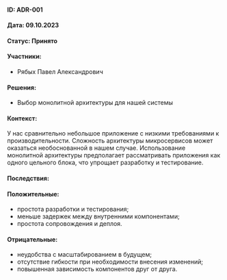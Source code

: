 #### ID: ADR-001

#### Дата: 09.10.2023

#### Статус: Принято

#### Участники:

* Рябых Павел Александрович

#### Решения:

* Выбор монолитной архитектуры для нашей системы

#### Контекст:
У нас сравнительно небольшое приложение с низкими требованиями к производительности. Сложность архитектуры микросервисов может оказаться необоснованной в нашем случае.
Использование монолитной архитектуры предполагает рассматривать приложения как одного цельного блока, что упрощает разработку и тестирование.

#### Последствия:

#### Положительные:
* простота разработки и тестирования;
* меньше задержек между внутренними компонентами;
* простота сопровождения и деплоя.

#### Отрицательные:
* неудобства с масштабированием в будущем;
* отсутствие гибкости при необходимости внесения изменений;
* повышенная зависимость компонентов друг от друга.
